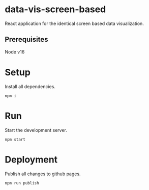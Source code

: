 # data-vis-screen-based

React application for the identical screen based data visualization.

## Prerequisites

Node v16

# Setup

Install all dependencies.

```
npm i
```


# Run

Start the development server.

```
npm start
```


# Deployment

Publish all changes to github pages.

```
npm run publish
```
